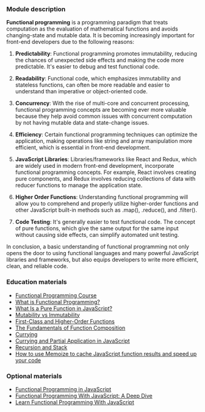 ### Module description

**Functional programming** is a programming paradigm that treats computation as the evaluation of mathematical functions and
avoids changing-state and mutable data. It is becoming increasingly important for front-end developers due to the 
following reasons:

1. **Predictability**: Functional programming promotes immutability, reducing the chances of unexpected side effects and 
making the code more predictable. It's easier to debug and test functional code.

2. **Readability**: Functional code, which emphasizes immutability and stateless functions, can often be more readable and 
easier to understand than imperative or object-oriented code.

3. **Concurrency**: With the rise of multi-core and concurrent processing, functional programming concepts are becoming ever
more valuable because they help avoid common issues with concurrent computation by not having mutable data and state-change issues.

4. **Efficiency**: Certain functional programming techniques can optimize the application, making operations like string and
array manipulation more efficient, which is essential in front-end development.

5. **JavaScript Libraries**: Libraries/frameworks like React and Redux, which are widely used in modern front-end development, 
incorporate functional programming concepts. For example, React involves creating pure components, and Redux involves 
reducing collections of data with reducer functions to manage the application state.

6. **Higher Order Functions**: Understanding functional programming will allow you to comprehend and properly utilize 
higher-order functions and other JavaScript built-in methods such as .map(), .reduce(), and .filter().

7. **Code Testing**: It's generally easier to test functional code. The concept of pure functions, which give the same output
for the same input without causing side effects, can simplify automated unit testing.

In conclusion, a basic understanding of functional programming not only opens the door to using functional languages and
many powerful JavaScript libraries and frameworks, but also equips developers to write more efficient, clean, and reliable code.


### Education materials
- [Functional Programming Course](https://www.freecodecamp.org/learn/javascript-algorithms-and-data-structures/functional-programming/learn-about-functional-programming)
- [What is Functional Programming?](https://www.freecodecamp.org/news/functional-programming-in-javascript/)
- [What Is a Pure Function in JavaScript?](https://www.freecodecamp.org/news/what-is-a-pure-function-in-javascript-acb887375dfe/)
- [Mutability vs Immutability](https://www.freecodecamp.org/news/mutability-vs-immutability-in-javascript/)
- [First-Class and Higher-Order Functions](https://medium.com/@rabailzaheer/first-class-and-higher-order-functions-86d14e40c688#:~:text=Definition%20of%20First%2DClass%20Functions&text=They%20refer%20to%20functions%20that,easily%20accessible%20and%20re%2Dusable.)
- [The Fundamentals of Function Composition](https://levelup.gitconnected.com/the-fundamentals-of-function-composition-in-javascript-a-complete-guide-with-real-world-examples-9e72a05d1848)
- [Currying](https://javascript.info/currying-partials)
- [Currying and Partial Application in JavaScript](https://barker.codes/blog/currying-and-partial-application-in-javascript/)
- [Recursion and Stack](https://javascript.info/recursion#recursive-structures)
- [How to use Memoize to cache JavaScript function results and speed up your code](https://www.freecodecamp.org/news/understanding-memoize-in-javascript-51d07d19430e/)

### Optional materials
- [Functional Programming in JavaScript](https://www.youtube.com/playlist?list=PL0zVEGEvSaeEd9hlmCXrk5yUyqUag-n84)
- [Functional Programming With JavaScript: A Deep Dive](https://hackernoon.com/functional-programming-with-javascript-a-deep-dive)
- [Learn Functional Programming With JavaScript](https://youtu.be/XvLMO2wE3OQ?si=gwxExXBm3YrgGrz-)

